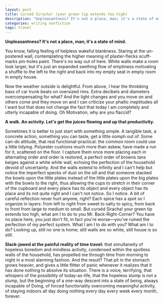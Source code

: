 ```yaml
---
layout: post
title: Curséd Siracha! (your green tip extends too high)
description: "Unpleasantness? It's not a place, man; it's a state of mind."
categories: writing nonfiction
tags: travel
---
```


__Unpleasantness? It's not a place, man; it's a state of mind.__

You know, falling feeling of helpless wakeful blankness. Staring at the un-postered wall, contemplating the higher meaning of plaster-flecks scuff-marks pin-holes paint. There's no way out of here. White walls make a room look larger, but it's just an expanded seething flow of emptiness motivating a shuffle to the left to the right and back into my empty seat in empty room in empty house.

Now the weather outside is delightful. From above, I hear the throbbing bass of car trunk beats on oversized rims. Extra decibels and diameters overcompensating for what? And the light changes and you move on and others come and they move on and I can criticize your phallic ineptitudes all I want but that does not change the fact that today I am completely and utterly incapable of doing. Oh Motivation, why are you flaccid?

__A walk. An activity. Let's get the juices flowing and up that productivity.__

Sometimes it is better to just start with something simple. A tangible task, a concrete action, something you can taste, get a little oomph out of. Some can-do attitude, that real functional-practical: the common room could use a little tidying. Polyester cushions much more than askew, have made a run for it, scattered on the floor. I capture them once more placing each in alternating order and order is restored, a perfect order of browns tans beiges against a white white wall, echoing the perfection of the household devoid of uncertainty. And the walls extend to infinity and I can't help but notice the imperfect specks of dust on the sill and that someone stacked the bowls upon the little plates instead of the little plates upon the big plates with the bowls to the right, thus allowing the cups to stretch in their corner of the cupboard and every place has its object and every object has its place and its not quite right and I can't not notice. So I notice. A bit of careful reflection never hurt anyone, right? Each spice has a spot so I organize in layers: from left to right from sweet to salty to spicy, from back to front from large to medium to small. But curséd Siracha! your green tip extends too high, what am I to do to you Mr. Back-Right-Corner? You have no place here, you just don't fit, in fact you're worse—you've ruined the perfection of my perfect system. What I am I to do with you? What am I to do?
Looking up, still no one is home; still walls are so white, still house is so still.

__Slack-jawed at the painful reality of time travel:__ that simultaneity of hopeless boredom and mindless activity, condensed within the spotless walls of the household, has propelled me through time from morning to night in a most alarming fashion. And the result? That pit in the stomach grows heavier, and gives a little flitter of panic whenever it realizes that it has done nothing to absolve its situation. There is a voice, terrifying, that whispers of the possibility of today-as-life, that the hopeless slump is not a slump, but the beginning of a one-way descent into a state of being, always incapable of Doing, of forced functionality overcoming meaningful activity, of staying indoors all day doing nothing every day every week every month, forever.
